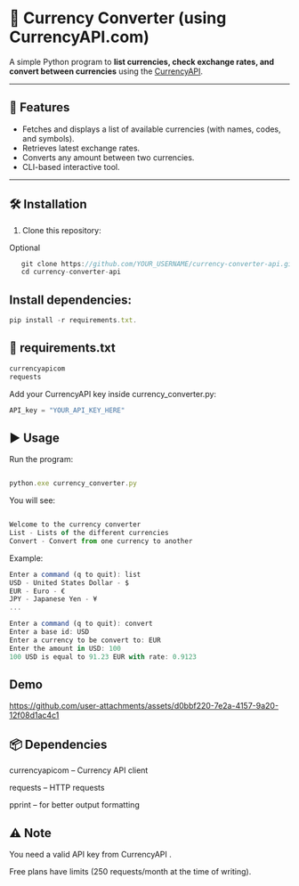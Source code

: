 # 💱 Currency Converter (using CurrencyAPI.com)

A simple Python program to **list currencies, check exchange rates, and convert between currencies** using the [CurrencyAPI](https://currencyapi.com/docs).

---

## 🚀 Features
- Fetches and displays a list of available currencies (with names, codes, and symbols).
- Retrieves latest exchange rates.
- Converts any amount between two currencies.
- CLI-based interactive tool.

---

## 🛠️ Installation

1. Clone this repository:

Optional

```js
   git clone https://github.com/YOUR_USERNAME/currency-converter-api.git
   cd currency-converter-api
 ```

## Install dependencies:

```js
pip install -r requirements.txt.
```

## 📄 requirements.txt

```js
currencyapicom
requests
```

Add your CurrencyAPI key inside currency_converter.py:

```js
API_key = "YOUR_API_KEY_HERE"
```

## ▶️ Usage

Run the program:

```js

python.exe currency_converter.py

```


You will see:

```js

Welcome to the currency converter
List - Lists of the different currencies
Convert - Convert from one currency to another
```

Example:

```js
Enter a command (q to quit): list
USD - United States Dollar - $
EUR - Euro - €
JPY - Japanese Yen - ¥
...

Enter a command (q to quit): convert
Enter a base id: USD
Enter a currency to be convert to: EUR
Enter the amount in USD: 100
100 USD is equal to 91.23 EUR with rate: 0.9123

```

## Demo 



https://github.com/user-attachments/assets/d0bbf220-7e2a-4157-9a20-12f08d1ac4c1




## 📦 Dependencies

currencyapicom
 – Currency API client

requests
 – HTTP requests

pprint
 – for better output formatting

## ⚠️ Note

You need a valid API key from CurrencyAPI
.

Free plans have limits (250 requests/month at the time of writing).

   


